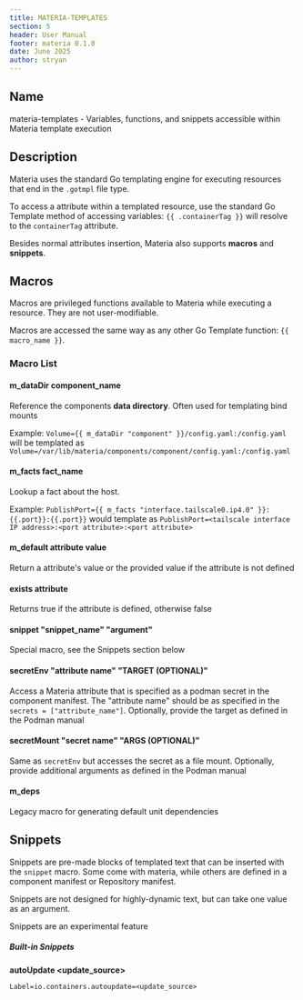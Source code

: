 ```yaml
---
title: MATERIA-TEMPLATES
section: 5
header: User Manual
footer: materia 0.1.0
date: June 2025
author: stryan
---
```


## Name
materia-templates - Variables, functions, and snippets accessible within Materia template execution

## Description

Materia uses the standard Go templating engine for executing resources that end in the `.gotmpl` file type.

To access a attribute within a templated resource, use the standard Go Template method of accessing variables: `{{ .containerTag }}` will resolve to the `containerTag` attribute.

Besides normal attributes insertion, Materia also supports **macros** and **snippets**.

## Macros

Macros are privileged functions available to Materia while executing a resource. They are not user-modifiable.

Macros are accessed the same way as any other Go Template function: `{{ macro_name }}`.

### Macro List

#### **m_dataDir component_name**

Reference the components **data directory**. Often used for templating bind mounts

   Example: `Volume={{ m_dataDir "component" }}/config.yaml:/config.yaml` will be templated as `Volume=/var/lib/materia/components/component/config.yaml:/config.yaml`

#### **m_facts fact_name**

Lookup a fact about the host.

   Example: `PublishPort={{ m_facts "interface.tailscale0.ip4.0" }}:{{.port}}:{{.port}}` would template as `PublishPort=<tailscale interface IP address>:<port attribute>:<port attribute>`

#### **m_default attribute value**

Return a attribute's value or the provided value if the attribute is not defined

#### **exists attribute**

Returns true if the attribute is defined, otherwise false

#### **snippet "snippet_name" "argument"**

Special macro, see the Snippets section below

#### **secretEnv "attribute name" "TARGET (OPTIONAL)"**

Access a Materia attribute that is specified as a podman secret in the component manifest. The "attribute name" should be as specified in the `secrets = ["attribute_name"]`. Optionally, provide the target as defined in the Podman manual

#### **secretMount "secret name" "ARGS (OPTIONAL)"**

Same as `secretEnv` but accesses the secret as a file mount. Optionally, provide additional arguments as defined in the Podman manual


#### **m_deps**

Legacy macro for generating default unit dependencies


## Snippets

Snippets are pre-made blocks of templated text that can be inserted with the `snippet` macro. Some come with materia, while others are defined in a component manifest or Repository manifest.

Snippets are not designed for highly-dynamic text, but can take one value as an argument.

Snippets are an experimental feature

##### Built-in Snippets

**autoUpdate <update_source>**

`Label=io.containers.autoupdate=<update_source>`



